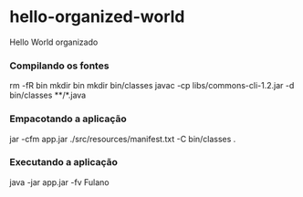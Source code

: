 hello-organized-world
=====================

Hello World  organizado 

### Compilando os fontes
rm -fR bin
mkdir bin
mkdir bin/classes
javac -cp libs/commons-cli-1.2.jar -d bin/classes **/*.java

### Empacotando a aplicação
jar -cfm app.jar ./src/resources/manifest.txt -C bin/classes .

### Executando a aplicação
java -jar app.jar -fv Fulano

